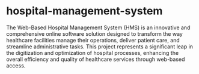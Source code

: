# hospital-management-system
The Web-Based Hospital Management System (HMS) is an innovative and comprehensive online software solution designed to transform the way healthcare facilities manage their operations, deliver patient care, and streamline administrative tasks. This project represents a significant leap in the digitization and optimization of hospital processes, enhancing the overall efficiency and quality of healthcare services through web-based access.
